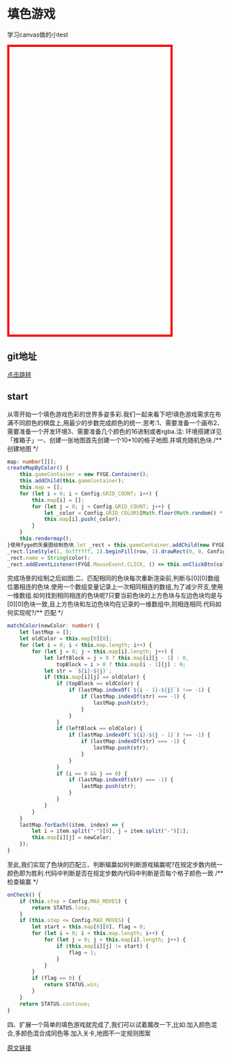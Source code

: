 # 填色游戏

学习canvas做的小test

<iframe id="iframe"  style="width:375px; height:667px; position:relative; border: 5px solid red; " frameborder=0 allowfullscreen="true" src="">  
 </iframe>

## git地址

<a href="https://github.com/secret821/Mytest/tree/%E5%A1%AB%E8%89%B2%E6%B8%B8%E6%88%8F">点击跳转</a>

## start
从零开始一个填色游戏色彩的世界多姿多彩.我们一起来看下吧!填色游戏需求在布满不同颜色的棋盘上,用最少的步数完成颜色的统一.思考:1、需要准备一个画布2、需要准备一个开发环境3、需要准备几个颜色的16进制或者rgba.注: 环境搭建详见「推箱子」一、创建一张地图首先创建一个10*10的格子地图.并填充随机色块./** 创建地图 */

``` ts
map: number[][];
createMapByColor() {
    this.gameContainer = new FYGE.Container();
    this.addChild(this.gameContainer);
    this.map = [];
    for (let i = 0; i < Config.GRID_COUNT; i++) {
        this.map[i] = [];
        for (let j = 0; j < Config.GRID_COUNT; j++) {
            let _color = Config.GRID_COLORS[Math.floor(Math.random() * 6)];
            this.map[i].push(_color);
        }
    }
    this.rendermap();
}使用fyge的矢量图绘制色块.let _rect = this.gameContainer.addChild(new FYGE.Graphics());
_rect.lineStyle(1, 0xffffff, 1).beginFill(row, 1).drawRect(0, 0, Config.GRID_SIZE, Config.GRID_SIZE).endFill();同时创建6个色块按钮.监听按钮的点击事件.let _rect = this.addChild(new FYGE.Graphics()).lineStyle(0.5, 0xffffff, 1).beginFill(color, 1).drawRect(sx, sy, 100, 100).endFill();
_rect.name = String(color);
_rect.addEventListener(FYGE.MouseEvent.CLICK, () => this.onClickBtn(color), this);
```

完成场景的绘制之后如图:二、匹配相同的色块每次重新渲染前,判断与[0][0]数组位置相连的色块.使用一个数组变量记录上一次相同相连的数组,为了减少开支,使用一维数组.如何找到相同相连的色块呢?只要当前色块的上方色块与左边色块均是与[0][0]色块一致,且上方色块和左边色块均在记录的一维数组中,则相连相同.代码如何实现呢?/** 匹配 */

``` ts
matchColor(newColor: number) {
    let lastMap = [];
    let oldColor = this.map[0][0];
    for (let i = 0; i < this.map.length; i++) {
        for (let j = 0; j < this.map[i].length; j++) {
            let leftBlock = j > 0 ? this.map[i][j - 1] : 0,
                topBlock = i > 0 ? this.map[i - 1][j] : 0;
            let str = `${i}-${j}`;
            if (this.map[i][j] == oldColor) {
                if (topBlock == oldColor) {
                    if (lastMap.indexOf(`${i - 1}-${j}`) !== -1) {
                        if (lastMap.indexOf(str) === -1) {
                            lastMap.push(str);
                        }
                    }
                }
                if (leftBlock == oldColor) {
                    if (lastMap.indexOf(`${i}-${j - 1}`) !== -1) {
                        if (lastMap.indexOf(str) === -1) {
                            lastMap.push(str);
                        }
                    }
                }
                if (i == 0 && j == 0) {
                    if (lastMap.indexOf(str) === -1) {
                        lastMap.push(str);
                    }
                }
            }
        }
    }
    lastMap.forEach((item, index) => {
        let i = item.split("-")[0], j = item.split("-")[1];
        this.map[i][j] = newColor;
    });
}
```

至此,我们实现了色块的匹配三、判断输赢如何判断游戏输赢呢?在规定步数内统一颜色即为胜利.代码中判断是否在规定步数内代码中判断是否每个格子颜色一致 /** 检查输赢 */

``` ts
onCheck() {
    if (this.step > Config.MAX_MOVES) {
        return STATUS.lose;
    }
    if (this.step <= Config.MAX_MOVES) {
        let start = this.map[0][0], flag = 0;
        for (let i = 0; i < this.map.length; i++) {
            for (let j = 0; j < this.map[i].length; j++) {
                if (this.map[i][j] != start) {
                    flag = 1;
                }
            }
        }
        if (flag == 0) {
            return STATUS.win;
        }
    }
    return STATUS.continue;
}
```
四、扩展一个简单的填色游戏就完成了,我们可以试着魔改一下,比如:加入颜色混合,多颜色混合成同色等.加入关卡,地图不一定规则图案


  <a href="https://www.yuque.com/yw8upm/hoz8zc/lgd98u">原文链接</a> ​